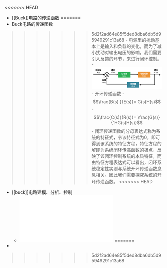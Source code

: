 <<<<<<< HEAD
- [[Buck]]电路的传递函数
=======
- Buck电路的传递函数
>>>>>>> 5d2f2ad64e85f5ded8dba6db5d95949291c13a68
	- 电源里的扰动基本上是输入和负载的变化，而为了减小扰动对输出电压的影响，我们需要引入反馈的环节，来进行闭环控制。
	- ![image.png](../assets/image_1729214205616_0.png)
	- 开环传递函数
		- $$\frac{B(s) }{E(s)}= G(s)H(s)$$
		- $$\frac{C(s)}{R(s)}= \frac{G(s)}{1+G(s)H(s)}$$
	- 闭环传递函数的分母表达式称为系统的特征式，令该特征式为0，即可得到该系统的特征方程，特征方程的解即为系统闭环传递函数的极点，反映了该闭环控制系统的本质特征，而由特征方程表达式可以看出，闭环系统稳定性实则与系统开环传递函数息息相关。因此我们需要探究系统的开环传递函数。
<<<<<<< HEAD
- [[buck]]电路建模、分析、控制
	- ![开关变换器建模、控制及其控制器的数字实现 (程红, 王聪, 王俊) .pdf](../assets/开关变换器建模、控制及其控制器的数字实现_(程红,_王聪,_王俊)_(Z-Library)_1730963159896_0.pdf)
=======
-
>>>>>>> 5d2f2ad64e85f5ded8dba6db5d95949291c13a68
